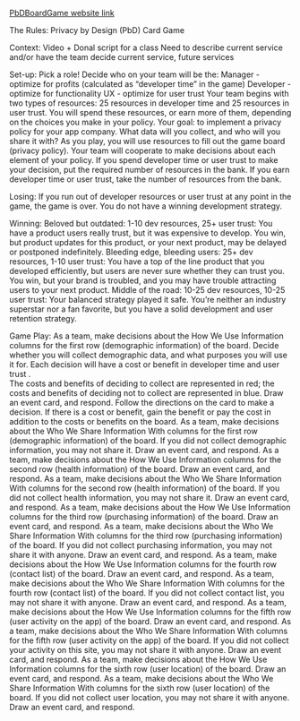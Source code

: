 [PbDBoardGame website link](https://pbdboardgame.appspot.com/)

The Rules: Privacy by Design (PbD) Card Game

Context:
Video + Donal script for a class
Need to describe current service and/or have the team decide current service, future services

Set-up:
Pick a role!
Decide who on your team will be the:
Manager - optimize for profits (calculated as “developer time” in the game)
Developer - optimize for functionality
UX - optimize for user trust
Your team begins with two types of resources: 25 resources in developer time and 25 resources in user trust. You will spend these resources, or earn more of them, depending on the choices you make in your policy.
Your goal: to implement a privacy policy for your app company. What data will you collect, and who will you share it with?
As you play, you will use resources to fill out the game board (privacy policy). Your team will cooperate to make decisions about each element of your policy.
If you spend developer time or user trust to make your decision, put the required number of resources in the bank. If you earn developer time or user trust, take the number of resources from the bank.

Losing:
If you run out of developer resources or user trust at any point in the game, the game is over. You do not have a winning development strategy.

Winning:
Beloved but outdated: 1-10 dev resources, 25+ user trust: You have a product users really trust, but it was expensive to develop. You win, but product updates for this product, or your next product, may be delayed or postponed indefinitely.
Bleeding edge, bleeding users: 25+ dev resources, 1-10 user trust: You have a top of the line product that you developed efficiently, but users are never sure whether they can trust you. You win, but your brand is troubled, and you may have trouble attracting users to your next product.
Middle of the road: 10-25 dev resources, 10-25 user trust: Your balanced strategy played it safe. You’re neither an industry superstar nor a fan favorite, but you have a solid development and user retention strategy.

Game Play:
As a team, make decisions about the How We Use Information columns for the first row (demographic information) of the board.
Decide whether you will collect demographic data, and what purposes you will use it for.
Each decision will have a cost or benefit in developer time  and user trust .  
The costs and benefits of deciding to collect are represented in red; the costs and benefits of deciding not to collect are represented in blue.
Draw an event card, and respond.
Follow the directions on the card to make a decision.
If there is a cost or benefit, gain the benefit or pay the cost in addition to the costs or benefits on the board.
As a team, make decisions about the Who We Share Information With columns for the first row (demographic information) of the board.
If you did not collect demographic information, you may not share it.
Draw an event card, and respond.
As a team, make decisions about the How We Use Information columns for the second row (health information) of the board.
Draw an event card, and respond.
As a team, make decisions about the Who We Share Information With columns for the second row (health information) of the board.
If you did not collect health information, you may not share it.
Draw an event card, and respond.
As a team, make decisions about the How We Use Information columns for the third row (purchasing information) of the board.
Draw an event card, and respond.
As a team, make decisions about the Who We Share Information With columns for the third row (purchasing information) of the board.
If you did not collect purchasing information, you may not share it with anyone.
Draw an event card, and respond.
As a team, make decisions about the How We Use Information columns for the fourth row (contact list) of the board.
Draw an event card, and respond.
As a team, make decisions about the Who We Share Information With columns for the fourth row (contact list) of the board.
If you did not collect  contact list, you may not share it with anyone.
Draw an event card, and respond.
As a team, make decisions about the How We Use Information columns for the fifth row (user activity on the app) of the board.
Draw an event card, and respond.
As a team, make decisions about the Who We Share Information With columns for the fifth row (user activity on the app) of the board.
If you did not collect your activity on this site, you may not share it with anyone.
Draw an event card, and respond.
As a team, make decisions about the How We Use Information columns for the sixth row (user location) of the board.
Draw an event card, and respond.
As a team, make decisions about the Who We Share Information With columns for the sixth row (user location) of the board.
If you did not collect user location, you may not share it with anyone.
Draw an event card, and respond.
